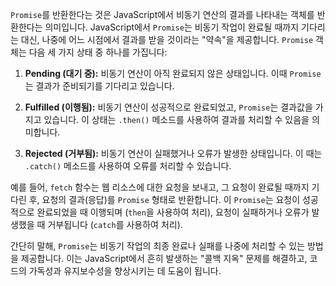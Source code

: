 `Promise`를 반환한다는 것은 JavaScript에서 비동기 연산의 결과를 나타내는 객체를 반환한다는 의미입니다. JavaScript에서 `Promise`는 비동기 작업이 완료될 때까지 기다리는 대신, 나중에 어느 시점에서 결과를 받을 것이라는 "약속"을 제공합니다. `Promise` 객체는 다음 세 가지 상태 중 하나를 가집니다:

1. **Pending (대기 중):** 비동기 연산이 아직 완료되지 않은 상태입니다. 이때 `Promise`는 결과가 준비되기를 기다리고 있습니다.

2. **Fulfilled (이행됨):** 비동기 연산이 성공적으로 완료되었고, `Promise`는 결과값을 가지고 있습니다. 이 상태는 `.then()` 메소드를 사용하여 결과를 처리할 수 있음을 의미합니다.

3. **Rejected (거부됨):** 비동기 연산이 실패했거나 오류가 발생한 상태입니다. 이 때는 `.catch()` 메소드를 사용하여 오류를 처리할 수 있습니다.

예를 들어, `fetch` 함수는 웹 리소스에 대한 요청을 보내고, 그 요청이 완료될 때까지 기다린 후, 요청의 결과(응답)를 `Promise` 형태로 반환합니다. 이 `Promise`는 요청이 성공적으로 완료되었을 때 이행되며 (`then`을 사용하여 처리), 요청이 실패하거나 오류가 발생했을 때 거부됩니다 (`catch`를 사용하여 처리).

간단히 말해, `Promise`는 비동기 작업의 최종 완료나 실패를 나중에 처리할 수 있는 방법을 제공합니다. 이는 JavaScript에서 흔히 발생하는 "콜백 지옥" 문제를 해결하고, 코드의 가독성과 유지보수성을 향상시키는 데 도움이 됩니다.